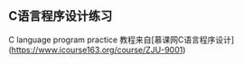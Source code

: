 ## C语言程序设计练习
 C language program practice
 教程来自[慕课网C语言程序设计] (https://www.icourse163.org/course/ZJU-9001)
